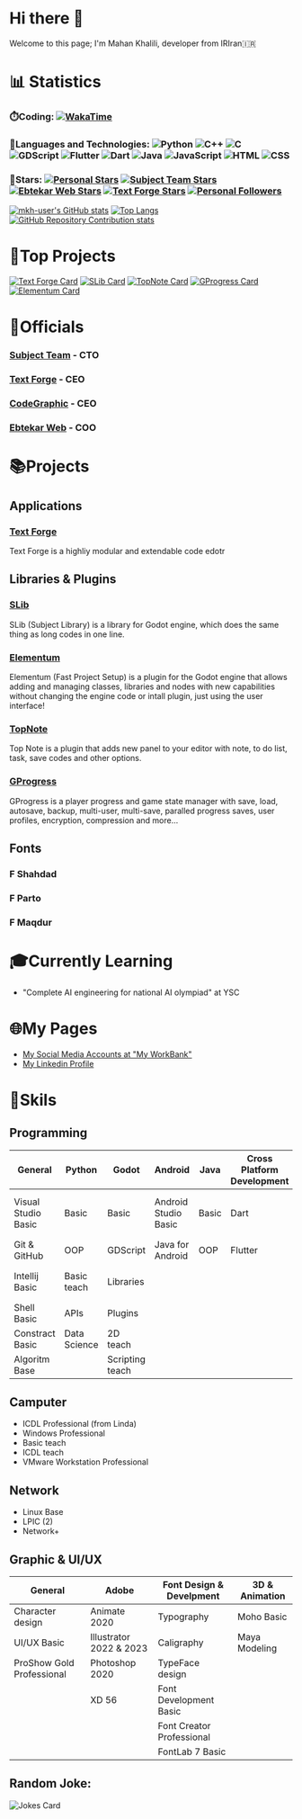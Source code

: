 
# Hi there 👋

Welcome to this page; I'm Mahan Khalili, developer from IRIran🇮🇷

# 📊 Statistics

### ⏱️Coding: [![WakaTime](https://wakatime.com/badge/user/2d338125-04d1-4845-afab-1079f7117f8f.svg)](https://wakatime.com/@2d338125-04d1-4845-afab-1079f7117f8f)

### 🧰Languages and Technologies: ![Python](https://img.shields.io/badge/Python-l?style=flat&logo=python&logoColor=ffdc52&color=3c78a9) ![C++](https://img.shields.io/badge/C%2B%2B-l?style=flat&logo=c%2B%2B&color=004283) ![C](https://img.shields.io/badge/C-l?style=flat&logo=c&color=004283) ![GDScript](https://img.shields.io/badge/GDScript-l?style=flat&logo=godotengine&color=EEEEEE) ![Flutter](https://img.shields.io/badge/Flutter-l?style=flat&logo=flutter&logoColor=06589c&color=46d1fe) ![Dart](https://img.shields.io/badge/Dart-l?style=flat&logo=dart&logoColor=06589c&color=46d1fe) ![Java](https://img.shields.io/badge/Java-l?style=flat&color=ec2025) ![JavaScript](https://img.shields.io/badge/JavaScript-l?style=flat&logo=javascript&color=B0B000&logoColor=FFFFFF) ![HTML](https://img.shields.io/badge/HTML-l?style=flat&logo=html5&color=EEEEEE) ![CSS](https://img.shields.io/badge/CSS-l?style=flat&logo=css&color=EEEEEE&logoColor=0000F0)
### 🌟Stars: [![Personal Stars](https://img.shields.io/github/stars/mkh-user?style=flat&label=Personal%20Stars&color=FFFF00)](https://github.com/mkh-user) [![Subject Team Stars](https://img.shields.io/github/stars/Subject-Team?style=flat&label=Stars%20At%20Subject%20Team&color=FFFF00)](https://github.com/Subject-Team) [![Ebtekar Web Stars](https://img.shields.io/github/stars/EbtekarWeb?style=flat&label=Stars%20At%20Ebtekar%20Web&color=FFFF00)](https://github.com/ebtekarweb) [![Text Forge Stars](https://img.shields.io/github/stars/text-forge?style=flat&label=Stars%20At%20Text%20Forge&color=FFFF00)](https://github.com/text-forge) [![Personal Followers](https://img.shields.io/github/followers/mkh-user?label=Followers&style=flat&color=0000FF)](https://github.com/mkh-user) 

[![mkh-user's GitHub stats](https://github-readme-stats.vercel.app/api?username=mkh-user&hide=stars&show=discussions_started,prs_merged,prs_merged_percentage&show_icons=true&rank_icon=github&include_all_commits=true&bg_color=30,155798,15757b,159858&title_color=fff&text_color=fff&icon_color=fff)](https://github.com/mkh-user)
[![Top Langs](https://github-readme-stats.vercel.app/api/top-langs/?username=mkh-user&custom_title=Top%20Langs%20(Personal%20Projects)&layout=compact&size_weight=1&count_weight=0&bg_color=30,155798,15757b,159858&title_color=fff&text_color=fff&icon_color=fff)](https://github.com/mkh-user)
[![GitHub Repository Contribution stats](https://github-contributor-stats.vercel.app/api?username=mkh-user&hide_contributor_rank=false&order_by=contributions&hide=B&bg_color=30,155798,15757b,159858&title_color=fff&text_color=fff&icon_color=fff)](https://github.com/mkh-user) 

# 🏅Top Projects
[![Text Forge Card](https://github-readme-stats.vercel.app/api/pin/?username=text-forge&repo=text-forge&show_icons=true&bg_color=30,155798,15757b,159857&title_color=fff&text_color=fff&icon_color=ffffff)](https://github.com/text-forge/text-forge)
[![SLib Card](https://github-readme-stats.vercel.app/api/pin/?username=subject-team&repo=slib&show_icons=true&bg_color=30,155798,15757b,159857&title_color=fff&text_color=fff&icon_color=ffffff)](https://github.com/subject-team/slib)
[![TopNote Card](https://github-readme-stats.vercel.app/api/pin/?username=mkh-user&repo=topnote&show_icons=true&bg_color=30,155798,15757b,159857&title_color=fff&text_color=fff&icon_color=ffffff)](https://github.com/mkh-user/topnote)
[![GProgress Card](https://github-readme-stats.vercel.app/api/pin/?username=mkh-user&repo=gprogress&show_icons=true&bg_color=30,155798,15757b,159857&title_color=fff&text_color=fff&icon_color=ffffff)](https://github.com/mkh-user/gprogress)
[![Elementum Card](https://github-readme-stats.vercel.app/api/pin/?username=mkh-user&repo=elementum&show_icons=true&bg_color=30,155798,15757b,159857&title_color=fff&text_color=fff&icon_color=ffffff)](https://github.com/mkh-user/elementum)

# 👥Officials

### [Subject Team](https://github.com/subject-team) - CTO

### [Text Forge](https://github.com/text-forge) - CEO

### [CodeGraphic](https://eitaa.com/codegraphic) - CEO

### [Ebtekar Web](https://github.com/EbtekarWeb) - COO

# 📚Projects
## Applications
### [Text Forge](https://github.com/text-forge/text-forge)
  Text Forge is a highliy modular and extendable code edotr

## Libraries & Plugins
### [SLib](https://github.com/Subject-Team/SLib)
  SLib (Subject Library) is a library for Godot engine, which does the same thing as long codes in one line.
### [Elementum](https://github.com/mkh-user/Elementum)
  Elementum (Fast Project Setup) is a plugin for the Godot engine that allows adding and managing classes, libraries and nodes with new capabilities without changing the engine code or intall plugin, just using the user interface!
### [TopNote](https://github.com/mkh-user/TopNote)
  Top Note is a plugin that adds new panel to your editor with note, to do list, task, save codes and other options.
### [GProgress](https://github.com/mkh-user/GProgress)
  GProgress is a player progress and game state manager with save, load, autosave, backup, multi-user, multi-save, paralled progress saves, user profiles, encryption, compression and more...

## Fonts
### F Shahdad
### F Parto
### F Maqdur

# 🎓Currently Learning
- "Complete AI engineering for national AI olympiad" at YSC

# 🌐My Pages
- [My Social Media Accounts at "My WorkBank"](https://soo.is/wqLGri)
- [My Linkedin Profile](https://www.linkedin.com/in/mahan-khalili-s/)

# 🏅Skils
## Programming
|General|Python|Godot|Android|Java|Cross Platform Development|AI|
|-------|------|-----|-------|----|--------------------------|--|
|Visual Studio Basic|Basic|Basic|Android Studio Basic|Basic|Dart|Special Math for Machine learning|
|Git & GitHub|OOP|GDScript|Java for Android|OOP|Flutter|Decision tree|
|Intellij Basic|Basic teach|Libraries||||Artificial neural networks|
|Shell Basic|APIs|Plugins|||||
|Constract Basic|Data Science|2D teach|||||
|Algoritm Base||Scripting teach|||||

## Camputer
- ICDL Professional (from Linda)
- Windows Professional
- Basic teach
- ICDL teach
- VMware Workstation Professional
## Network
- Linux Base
- LPIC (2)
- Network+
## Graphic & UI/UX
|General|Adobe|Font Design & Develpment|3D & Animation|
|-------|-----|------------------------|--------------|
|Character design|Animate 2020|Typography|Moho Basic
|UI/UX Basic|Illustrator 2022 & 2023|Caligraphy|Maya Modeling
|ProShow Gold Professional|Photoshop 2020|TypeFace design
||XD 56|Font Development Basic
|||Font Creator Professional
|||FontLab 7 Basic

## Random Joke:
![Jokes Card](https://readme-jokes.vercel.app/api)
